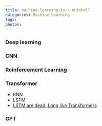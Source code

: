 ```yaml
---
title: machine-learning-in-a-nutshell
categories: Machine Learning
tags:
photos:
---
```



### Deep learning
### CNN
### Reinforcement Learning
### Transformer
- RNN
- LSTM
- [LSTM are dead. Long live Transformers](https://youtu.be/S27pHKBEp30?si=gisezBIUKW999LAE)

### GPT
